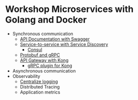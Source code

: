 # Workshop Microservices with Golang and Docker
* Synchronous communication
  * [API Documentation with Swagger](https://github.com/up1/workshop-microservices-golang-2021/tree/main/sync/api-document)
  * [Service-to-service with Service Discovery](https://github.com/up1/workshop-microservices-golang-2021/tree/main/sync/working-with-service-discovery)
    * [Consul](https://www.consul.io/)
  * [Protobuf and gRPC](https://github.com/up1/workshop-microservices-golang-2021/tree/main/sync/protobuf)
  * [API Gateway with Kong](https://github.com/up1/workshop-microservices-golang-2021/tree/main/sync/api-gateway-with-kong)
    * [gRPC plugin for Kong](https://docs.konghq.com/hub/kong-inc/grpc-gateway/)
* Asynchronous communication
* Observability
  * [Centralize logging](https://github.com/up1/workshop-microservices-golang-2021/tree/main/observability/centralize_logging)
  * Distributed Tracing
  * Application metrics
